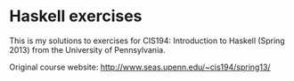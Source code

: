# Haskell exercises

This is my solutions to exercises for CIS194: Introduction to Haskell (Spring 2013) from the University of Pennsylvania. 

Original course website: http://www.seas.upenn.edu/~cis194/spring13/
